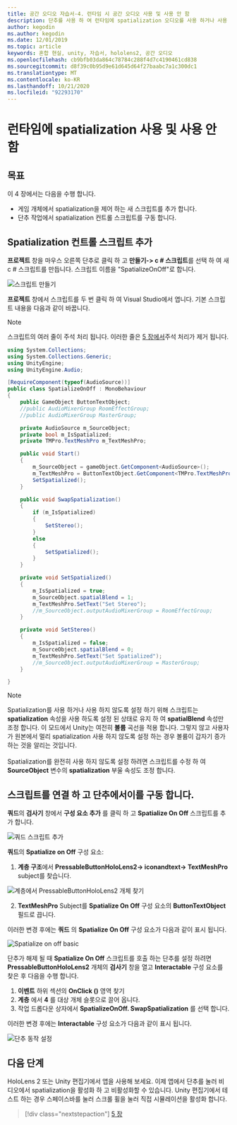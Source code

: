 ```yaml
---
title: 공간 오디오 자습서-4. 런타임 시 공간 오디오 사용 및 사용 안 함
description: 단추를 사용 하 여 런타임에 spatialization 오디오를 사용 하거나 사용 하지 않도록 설정 합니다.
author: kegodin
ms.author: kegodin
ms.date: 12/01/2019
ms.topic: article
keywords: 혼합 현실, unity, 자습서, hololens2, 공간 오디오
ms.openlocfilehash: cb9bfb03da864c78784c288f4d7c4190461cd838
ms.sourcegitcommit: d8f39c0b95d9e61d645d64f27baabc7a1c300dc1
ms.translationtype: MT
ms.contentlocale: ko-KR
ms.lasthandoff: 10/21/2020
ms.locfileid: "92293170"
---
```

# <a name="enabling-and-disabling-spatialization-at-run-time"></a>런타임에 spatialization 사용 및 사용 안 함

## <a name="objectives"></a>목표
이 4 장에서는 다음을 수행 합니다.
* 게임 개체에서 spatialization을 제어 하는 새 스크립트를 추가 합니다.
* 단추 작업에서 spatialization 컨트롤 스크립트를 구동 합니다.

## <a name="add-spatialization-control-script"></a>Spatialization 컨트롤 스크립트 추가
**프로젝트** 창을 마우스 오른쪽 단추로 클릭 하 고 **만들기-> c # 스크립트**를 선택 하 여 새 c # 스크립트를 만듭니다. 스크립트 이름을 "SpatializeOnOff"로 합니다.

![스크립트 만들기](images/spatial-audio/create-script.png)

**프로젝트** 창에서 스크립트를 두 번 클릭 하 여 Visual Studio에서 엽니다. 기본 스크립트 내용을 다음과 같이 바꿉니다.

> [!NOTE]
> 스크립트의 여러 줄이 주석 처리 됩니다. 이러한 줄은 [5 장에서](unity-spatial-audio-ch5.md)주석 처리가 제거 됩니다.

```c#
using System.Collections;
using System.Collections.Generic;
using UnityEngine;
using UnityEngine.Audio;

[RequireComponent(typeof(AudioSource))]
public class SpatializeOnOff : MonoBehaviour
{
    public GameObject ButtonTextObject;
    //public AudioMixerGroup RoomEffectGroup;
    //public AudioMixerGroup MasterGroup;

    private AudioSource m_SourceObject;
    private bool m_IsSpatialized;
    private TMPro.TextMeshPro m_TextMeshPro;

    public void Start()
    {
        m_SourceObject = gameObject.GetComponent<AudioSource>();
        m_TextMeshPro = ButtonTextObject.GetComponent<TMPro.TextMeshPro>();
        SetSpatialized();
    }

    public void SwapSpatialization()
    {
        if (m_IsSpatialized)
        {
            SetStereo();
        }
        else
        {
            SetSpatialized();
        }
    }

    private void SetSpatialized()
    {
        m_IsSpatialized = true;
        m_SourceObject.spatialBlend = 1;
        m_TextMeshPro.SetText("Set Stereo");
        //m_SourceObject.outputAudioMixerGroup = RoomEffectGroup;
    }

    private void SetStereo()
    {
        m_IsSpatialized = false;
        m_SourceObject.spatialBlend = 0;
        m_TextMeshPro.SetText("Set Spatialized");
        //m_SourceObject.outputAudioMixerGroup = MasterGroup;
    }

}
```

> [!NOTE]
> Spatialization를 사용 하거나 사용 하지 않도록 설정 하기 위해 스크립트는 **spatialization** 속성을 사용 하도록 설정 된 상태로 유지 하 여 **spatialBlend** 속성만 조정 합니다. 이 모드에서 Unity는 여전히 **볼륨** 곡선을 적용 합니다. 그렇지 않고 사용자가 원본에서 멀리 spatialization 사용 하지 않도록 설정 하는 경우 볼륨이 갑자기 증가 하는 것을 알리는 것입니다. <br> <br>
> Spatialization를 완전히 사용 하지 않도록 설정 하려면 스크립트를 수정 하 여 **SourceObject** 변수의 **spatialization** 부울 속성도 조정 합니다.

## <a name="attach-your-script-and-drive-it-from-the-button"></a>스크립트를 연결 하 고 단추에서이를 구동 합니다.
**쿼드**의 **검사기** 창에서 **구성 요소 추가** 를 클릭 하 고 **Spatialize On Off** 스크립트를 추가 합니다.

![쿼드 스크립트 추가](images/spatial-audio/add-script-to-quad.png)

**쿼드**의 **Spatialize on Off** 구성 요소:
1. **계층 구조**에서 **PressableButtonHoloLens2-> iconandtext-> TextMeshPro** subject를 찾습니다.

![계층에서 PressableButtonHoloLens2 개체 찾기](images/spatial-audio/pressable-button-object.png)

2. **TextMeshPro** Subject를 **Spatialize On Off** 구성 요소의 **ButtonTextObject** 필드로 끕니다.

이러한 변경 후에는 **쿼드** 의 **Spatialize On Off** 구성 요소가 다음과 같이 표시 됩니다.

![Spatialize on off basic](images/spatial-audio/spatialize-on-off-basic.png)

단추가 해제 될 때 **Spatialize On Off** 스크립트를 호출 하는 단추를 설정 하려면 **PressableButtonHoloLens2** 개체의 **검사기** 창을 열고 **Interactable** 구성 요소를 찾은 후 다음을 수행 합니다.
1. **이벤트** 하위 섹션의 **OnClick ()** 영역 찾기
2. **계층** 에서 **4** 를 대상 개체 슬롯으로 끌어 옵니다.
3. 작업 드롭다운 상자에서 **SpatializeOnOff. SwapSpatialization** 를 선택 합니다.

이러한 변경 후에는 **Interactable** 구성 요소가 다음과 같이 표시 됩니다.

![단추 동작 설정](images/spatial-audio/button-action-settings.png)

## <a name="next-steps"></a>다음 단계
HoloLens 2 또는 Unity 편집기에서 앱을 사용해 보세요. 이제 앱에서 단추를 눌러 비디오에서 spatialization을 활성화 하 고 비활성화할 수 있습니다. Unity 편집기에서 테스트 하는 경우 스페이스바를 눌러 스크롤 휠을 눌러 직접 시뮬레이션을 활성화 합니다. 

> [!div class="nextstepaction"]
> [5 장](unity-spatial-audio-ch5.md) 

